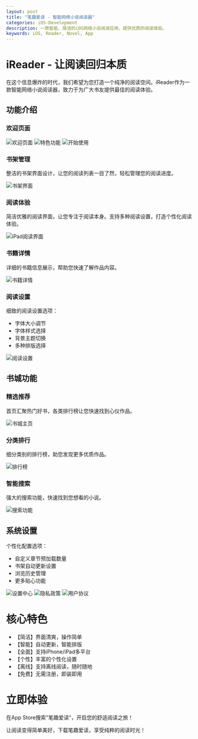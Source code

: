 ```yaml
---
layout: post
title: "笔趣爱读 - 智能网络小说阅读器"
categories: iOS-Development
description: 一款智能、简洁的iOS网络小说阅读应用，提供优质的阅读体验。
keywords: iOS, Reader, Novel, App
---
```


# iReader - 让阅读回归本质

在这个信息爆炸的时代，我们希望为您打造一个纯净的阅读空间。iReader作为一款智能网络小说阅读器，致力于为广大书友提供最佳的阅读体验。

## 功能介绍

### 欢迎页面
![欢迎页面](/images/posts/2024-12-26-iReader/welcome_1.png)
![特色功能](/images/posts/2024-12-26-iReader/welcome_2.png)
![开始使用](/images/posts/2024-12-26-iReader/welcome_3.png)

### 书架管理
整洁的书架界面设计，让您的阅读列表一目了然，轻松管理您的阅读进度。

![书架界面](/images/posts/2024-12-26-iReader/ipad_book_library.png)

### 阅读体验
简洁优雅的阅读界面，让您专注于阅读本身。支持多种阅读设置，打造个性化阅读体验。

![iPad阅读界面](/images/posts/2024-12-26-iReader/ipad_reading.png)

### 书籍详情
详细的书籍信息展示，帮助您快速了解作品内容。

![书籍详情](/images/posts/2024-12-26-iReader/book_info.png)

### 阅读设置
细致的阅读设置选项：
- 字体大小调节
- 字体样式选择
- 背景主题切换
- 多种排版选择

![阅读设置](/images/posts/2024-12-26-iReader/book_reading_options2.png)

## 书城功能

### 精选推荐
首页汇聚热门好书，各类排行榜让您快速找到心仪作品。

![书城主页](/images/posts/2024-12-26-iReader/book_store_main.png)

### 分类排行
细分类别的排行榜，助您发现更多优质作品。

![排行榜](/images/posts/2024-12-26-iReader/book_store_rank.png)

### 智能搜索
强大的搜索功能，快速找到您想看的小说。

![搜索功能](/images/posts/2024-12-26-iReader/book_store_search.png)

## 系统设置

个性化配置选项：
- 自定义章节预加载数量
- 书架自动更新设置
- 浏览历史管理
- 更多贴心功能

![设置中心](/images/posts/2024-12-26-iReader/settings_main.png)
![隐私政策](/images/posts/2024-12-26-iReader/settings_privacy.png)
![用户协议](/images/posts/2024-12-26-iReader/settings_protocol.png)

# 核心特色

- 【简洁】界面清爽，操作简单
- 【智能】自动更新，智能排版
- 【全面】支持iPhone/iPad多平台
- 【个性】丰富的个性化设置
- 【离线】支持离线阅读，随时随地
- 【免费】无需注册，即装即用

# 立即体验

在App Store搜索"笔趣爱读"，开启您的舒适阅读之旅！

让阅读变得简单美好，下载笔趣爱读，享受纯粹的阅读时光！
